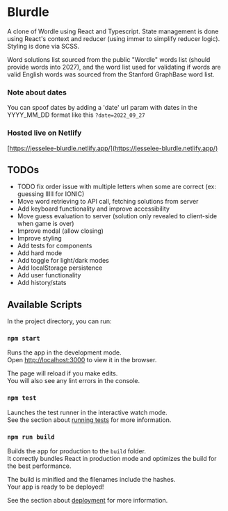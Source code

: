 # Blurdle

A clone of Wordle using React and Typescript. State management is done using React's context and reducer (using immer to simplify reducer logic). Styling is done via SCSS.

Word solutions list sourced from the public "Wordle" words list (should provide words into 2027), and the word list used for validating if words are valid English words was sourced from the Stanford GraphBase word list.

### Note about dates

You can spoof dates by adding a 'date' url param with dates in the YYYY_MM_DD format like this `?date=2022_09_27`

### Hosted live on Netlify

[https://jesselee-blurdle.netlify.app/](https://jesselee-blurdle.netlify.app/)

## TODOs

* TODO fix order issue with multiple letters when some are correct (ex: guessing IIIII for IONIC)
* Move word retrieving to API call, fetching solutions from server
* Add keyboard functionality and improve accessibility
* Move guess evaluation to server (solution only revealed to client-side when game is over)
* Improve modal (allow closing)
* Improve styling
* Add tests for components
* Add hard mode
* Add toggle for light/dark modes
* Add localStorage persistence
* Add user functionality
* Add history/stats

## Available Scripts

In the project directory, you can run:

### `npm start`

Runs the app in the development mode.\
Open [http://localhost:3000](http://localhost:3000) to view it in the browser.

The page will reload if you make edits.\
You will also see any lint errors in the console.

### `npm test`

Launches the test runner in the interactive watch mode.\
See the section about [running tests](https://facebook.github.io/create-react-app/docs/running-tests) for more information.

### `npm run build`

Builds the app for production to the `build` folder.\
It correctly bundles React in production mode and optimizes the build for the best performance.

The build is minified and the filenames include the hashes.\
Your app is ready to be deployed!

See the section about [deployment](https://facebook.github.io/create-react-app/docs/deployment) for more information.
